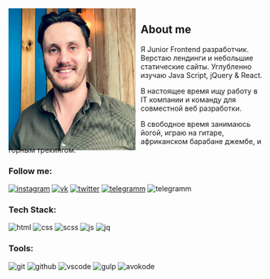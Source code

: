 
 
<style type="text/css">
	.myphoto {
		float:left;
		padding-right:10px;
		padding-bottom:10px;
		width:250px; 
		height:250px;
	}
</style>

<div class="myphoto"><img src="img/myphoto.jpg"/></div>

## About me 

<p> Я Junior Frontend разработчик. Верстаю лендинги и небольшие статические сайты. Углубленно изучаю Java Script, jQuery & React. </p>

В настоящее время ищу работу в IT компании и команду для совместной веб разработки.

В свободное время занимаюсь йогой, играю на гитаре, африканском барабане джембе,  и горным трекингом.

### Follow me:

[![instagram](https://img.shields.io/badge/INSTARAM-6DB284?style=flat&logo=instagram&logoColor=B83092)](https://www.instagram.com/seignior.anlarion/)
[![vk](https://img.shields.io/badge/VKONTACTE-6DB284?style=flat&logo=vk&logoColor=5181B8)](https://vk.com/larionov66)
[![twitter](https://img.shields.io/badge/TWITTER-6DB284?style=flat&logo=twitter&logoColor=209BF3)](https://twitter.com/larionov_anton1)
[![telegramm](https://img.shields.io/badge/TELEGRAMM-6DB284?style=flat&logo=telegram&logoColor=1D97C9)](https://t.me/AntonLarionov1)
![telegramm](https://img.shields.io/badge/PHONE_+7_(988)_570_72_57-6DB284?style=flat&logo=telegram&logoColor=1D97C9)

### Tech Stack:

![html](https://img.shields.io/badge/HTML5-6DB284?style=flat&logo=html5&logoColor=E34F26)
![css](https://img.shields.io/badge/CSS3-6DB284?style=flat&logo=css3&logoColor=117B11)
![scss](https://img.shields.io/badge/SCSS-6DB284?style=flat&logo=sass&logoColor=D05385)
![js](https://img.shields.io/badge/JAVASCRIPT-6DB284?style=flat&logo=javascript&logoColor=F7E01D)
![jq](https://img.shields.io/badge/JQUERY-6DB284?style=flat&logo=jquery&logoColor=193657)

### Tools:

![git](https://img.shields.io/badge/GIT-6DB284?style=flat&logo=git&logoColor=DF4C37)
![github](https://img.shields.io/badge/GITHUB-6DB284?style=flat&logo=github&logoColor=000000)
![vscode](https://img.shields.io/badge/VSCODE-6DB284?style=flat&logo=Visualstudio&logoColor=0278CB)
![gulp](https://img.shields.io/badge/GULP-6DB284?style=flat&logo=gulp&logoColor=E84C51)
![avokode](https://img.shields.io/badge/PHOTOSHOP-6DB284?style=flat&logo=adobephotoshop&logoColor=001E36)







